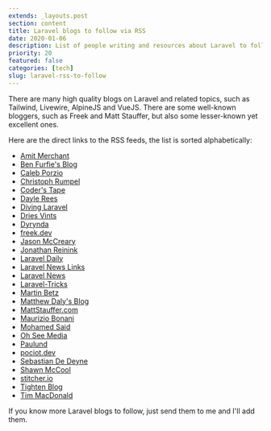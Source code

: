 ```yaml
---
extends: _layouts.post
section: content
title: Laravel blogs to follow via RSS
date: 2020-01-06
description: List of people writing and resources about Laravel to follow via RSS
priority: 20
featured: false
categories: [tech]
slug: laravel-rss-to-follow
---
```


There are many high quality blogs on Laravel and related topics, such as Tailwind, Livewire, AlpineJS and VueJS. There are some well-known bloggers, such as Freek and Matt Stauffer, but also some lesser-known yet excellent ones.

Here are the direct links to the RSS feeds, the list is sorted alphabetically:

- [Amit Merchant](https://www.amitmerchant.com/feed)
- [Ben Furfie's Blog](https://benfurfie.co.uk/feed)
- [Caleb Porzio](http://calebporzio.com/feed/)
- [Christoph Rumpel](http://christoph-rumpel.com/feed.xml)
- [Coder's Tape](https://www.youtube.com/feeds/videos.xml?channel_id=UCQI-Ym2rLZx52vEoqlPQMdg)
- [Dayle Rees](http://daylerees.com/feed/)
- [Diving Laravel](https://divinglaravel.com/feed)
- [Dries Vints](https://driesvints.com/blog/feed.atom)
- [Dyrynda](https://dyrynda.com.au/blog/feed)
- [freek.dev](https://murze.be/feed/)
- [Jason McCreary](https://jasonmccreary.me/feed.atom)
- [Jonathan Reinink](https://reinink.ca/rss)
- [Laravel Daily](http://laraveldaily.com/feed/)
- [Laravel News Links](https://feedpress.me/laravel-links)
- [Laravel News](https://feed.laravel-news.com/)
- [Laravel-Tricks](http://www.laravel-tricks.com/feed)
- [Martin Betz](https://martinbetz.eu/blog/feed.atom)
- [Matthew Daly's Blog](https://matthewdaly.co.uk/rss.xml)
- [MattStauffer.com](http://mattstauffer.co/blog/feed.atom)
- [Maurizio Bonani](https://mauricius.dev/index.xml)
- [Mohamed Said](https://themsaid.com/feed)
- [Oh See Media](https://ohseemedia.com/feed)
- [Paulund](http://feeds2.feedburner.com/Paulundcouk)
- [pociot.dev](https://pociot.dev/feed)
- [Sebastian De Deyne](https://sebastiandedeyne.com/index.xml)
- [Shawn McCool](http://shawnmc.cool/feed)
- [stitcher.io](https://www.stitcher.io/https://www.stitcher.io/rss)
- [Tighten Blog](https://tighten.co/blog/feed.atom)
- [Tim MacDonald](https://timacdonald.me/feed.xml)


If you know more Laravel blogs to follow, just send them to me and I'll add them.
